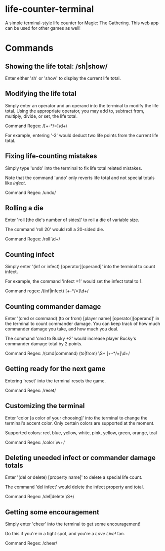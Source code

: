 # life-counter-terminal
A simple terminal-style life counter for Magic: The Gathering.
This web app can be used for other games as well!

# Commands
## Showing the life total: /sh|show/

Enter either 'sh' or 'show' to display the current life total.

## Modifying the life total

Simply enter an operator and an operand into the terminal to modify the life total.
Using the appropriate operator, you may add to, subtract from, multiply, divide, or set, the life total.

Command Regex: /[+-*/=]\d+/

For example, entering '-2' would deduct two life points from the current life total.

## Fixing life-counting mistakes

Simply type 'undo' into the terminal to fix life total related mistakes.

Note that the command 'undo' only reverts life total and not special totals like *infect*.

Command Regex: /undo/

## Rolling a die

Enter 'roll [the die's number of sides]' to roll a die of variable size.

The command 'roll 20' would roll a 20-sided die.

Command Regex: /roll \d+/

## Counting infect

Simply enter '(inf or infect) [operator][operand]' into the terminal to count infect.

For example, the command 'infect =1' would set the infect total to 1.

Command regex: /(inf|infect) [+-*/=]\d+/

## Counting commander damage

Enter '(cmd or command) (to or from) [player name] [operator][operand]' in the terminal to count commander damage.
You can keep track of how much commander damage you take, and how much you deal.

The command 'cmd to Bucky +2' would increase player Bucky's commander damage total by 2 points.

Command Regex: /(cmd|command) (to|from) \S+ [+-*/=]\d+/

## Getting ready for the next game

Entering 'reset' into the terminal resets the game.

Command Regex: /reset/

## Customizing the terminal

Enter 'color [a color of your choosing]' into the terminal to change the terminal's accent color.
Only certain colors are supported at the moment.

Supported colors: red, blue, yellow, white, pink, yellow, green, orange, teal

Command Regex: /color \w+/

## Deleting uneeded infect or commander damage totals

Enter '(del or delete) [property name]' to delete a special life count.

The command 'del infect' would delete the infect property and total.

Command Regex: /del|delete \S+/

## Getting some encouragement

Simply enter 'cheer' into the terminal to get some encouragement!

Do this if you're in a tight spot, and you're a *Love Live!* fan.

Command Regex: /cheer/